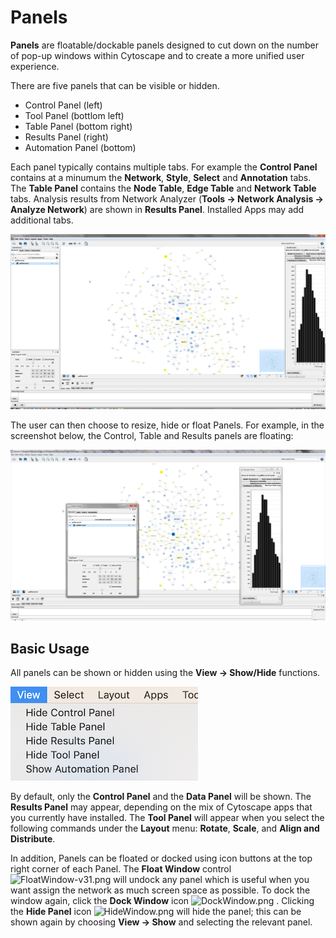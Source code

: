 <a id="panels"> </a>
# Panels

**Panels** are floatable/dockable panels designed to cut down on the number of pop-up windows within Cytoscape 
and to create a more unified user experience. 

There are five panels that can be visible or hidden.
- Control Panel (left)
- Tool Panel (bottlom left)
- Table Panel (bottom right)
- Results Panel (right)
- Automation Panel (bottom)

Each panel typically contains multiple tabs. For example the **Control Panel** contains at a minumum the **Network**,
**Style**, **Select** and **Annotation** tabs. The **Table Panel** contains the **Node Table**, **Edge Table** and
**Network Table** tabs. Analysis results from Network Analyzer (**Tools → Network Analysis → Analyze Network**) 
are shown in **Results Panel**. Installed Apps may add additional tabs.

![DockWindow-v3_7_0.png](_static/images/Panels/DockWindow-v3_7_0.png)

The user can then choose to resize, hide or float Panels. For example, in the screenshot below, the Control, Table 
and Results panels are floating:

![FloatPanels-v3_7_0.png](_static/images/Panels/FloatPanels-v3_7_0.png)

<a id="basic_usage"> </a>
## Basic Usage

All panels can be shown or hidden using the **View → Show/Hide** functions.

![cytopanel-menu-items.png](_static/images/Panels/cytopanel-menu-items.png)

By default, only the **Control Panel** and the **Data Panel** will be shown. The **Results Panel** may appear, 
depending on the mix of Cytoscape apps that you currently have installed. The **Tool Panel** will appear when 
you select the following commands under the **Layout** menu: **Rotate**, **Scale**, and **Align and Distribute**.

In addition, Panels can be floated or docked using icon buttons at the top right corner of each Panel. 
The **Float Window** control 
![FloatWindow-v31.png](_static/images/Panels/FloatWindow-v31.png)
will undock any panel which is useful when 
you want assign the network as much screen space as possible. To dock the window again, click the 
**Dock Window** icon 
![DockWindow.png](_static/images/Panels/DockWindow.png)
. Clicking the **Hide Panel** 
icon 
![HideWindow.png](_static/images/Panels/HideWindow.png)
will hide the panel; this can be shown again by choosing 
**View → Show** and selecting the relevant panel.
